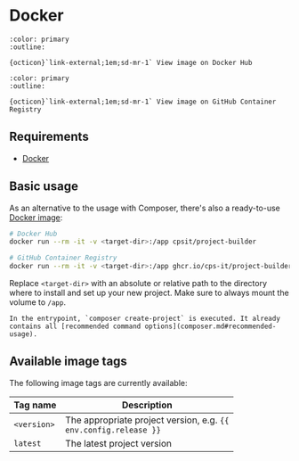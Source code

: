 # Docker

```{button-link} https://hub.docker.com/r/cpsit/project-builder
:color: primary
:outline:

{octicon}`link-external;1em;sd-mr-1` View image on Docker Hub
```

```{button-link} https://github.com/CPS-IT/project-builder/pkgs/container/project-builder
:color: primary
:outline:

{octicon}`link-external;1em;sd-mr-1` View image on GitHub Container Registry
```

## Requirements

* [Docker][1]

## Basic usage

As an alternative to the usage with Composer, there's also a ready-to-use
[Docker image][2]:

```bash
# Docker Hub
docker run --rm -it -v <target-dir>:/app cpsit/project-builder

# GitHub Container Registry
docker run --rm -it -v <target-dir>:/app ghcr.io/cps-it/project-builder
```

Replace `<target-dir>` with an absolute or relative path to the directory
where to install and set up your new project. Make sure to always mount
the volume to `/app`.

```{note}
In the entrypoint, `composer create-project` is executed. It already
contains all [recommended command options](composer.md#recommended-usage).
```

## Available image tags

The following image tags are currently available:

| Tag name    | Description                                                                                 |
|-------------|---------------------------------------------------------------------------------------------|
| `<version>` | The appropriate project version, e.g. <code class="literal">{{ env.config.release }}</code> |
| `latest`    | The latest project version                                                                  |

[1]: https://www.docker.com/
[2]: https://hub.docker.com/r/cpsit/project-builder
